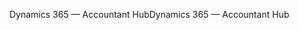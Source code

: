 <span data-ttu-id="3d661-101">Dynamics 365 — Accountant Hub</span><span class="sxs-lookup"><span data-stu-id="3d661-101">Dynamics 365 — Accountant Hub</span></span>
